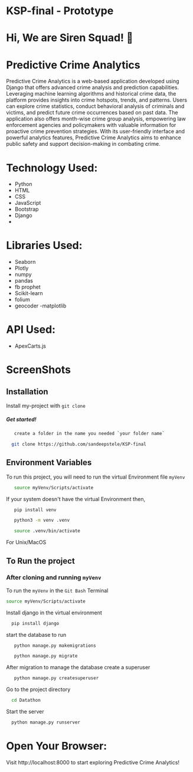 # KSP-final - Prototype


# Hi, We are Siren Squad! 👋

# Predictive Crime Analytics
Predictive Crime Analytics is a web-based application developed using Django that offers advanced crime analysis and prediction capabilities. Leveraging machine learning algorithms and historical crime data, the platform provides insights into crime hotspots, trends, and patterns. Users can explore crime statistics, conduct behavioral analysis of criminals and victims, and predict future crime occurrences based on past data. The application also offers month-wise crime group analysis, empowering law enforcement agencies and policymakers with valuable information for proactive crime prevention strategies. With its user-friendly interface and powerful analytics features, Predictive Crime Analytics aims to enhance public safety and support decision-making in combating crime.


# Technology Used:
- Python
- HTML
- CSS
- JavaScript
- Bootstrap
- Django
-
# Libraries Used:
- Seaborn
- Plotly
- numpy
- pandas
- fb prophet
- Scikit-learn
- folium
- geocoder
-matplotlib



# API Used:
- ApexCarts.js


# ScreenShots 


## Installation

Install my-project with `git clone `

##### Get started!

```bash
   create a folder in the name you needed `your folder name`
```
```bash
  git clone https://github.com/sandeepstele/KSP-final
```
    
## Environment Variables

To run this project, you will need to run the virtual Environment file `myVenv`

```bash
   source myVenv/Scripts/activate
```
If your system doesn't have the virtual Environment then,

```bash
   pip install venv
```
```bash
   python3 -m venv .venv

   source .venv/bin/activate
```
For Unix/MacOS


## To Run the project

### After cloning and running `myVenv` 
To run the `myVenv` in the `Git Bash` Terminal
```bash
source myVenv/Scripts/activate
```

Install django in the virtual environment

```bash
  pip install django
```

start the database to run

```bash
   python manage.py makemigrations
```
```bash
   python manage.py migrate
```

After migration to manage the database create a superuser

```bash
   python manage.py createsuperuser
```

Go to the project directory

```bash
  cd Datathon
```

Start the server

```bash
  python manage.py runserver
```

# Open Your Browser:
Visit http://localhost:8000 to start exploring Predictive Crime Analytics!


